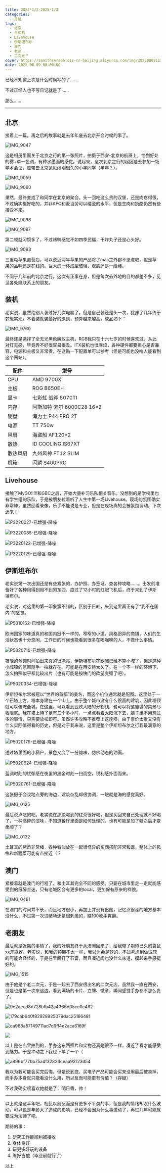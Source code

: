 ```yaml
---
title: 2024*1/2-2025*1/2
categories:
  - 月结
tags:
  - 北京
  - 台式机
  - Livehouse
  - 伊斯坦布尔
  - 澳门
  - 老友
  - 二次元？
cover: https://zenithseraph.oss-cn-beijing.aliyuncs.com/img/202508091133752.jpg
date: 2025-08-09 00:00:00 
---
```


已经不知道上次是什么时候写的了......

不过正经人也不写日记就是了……

那么……

---

## 北京

接着上一篇，再之后的故事就是去年年底去北京开会时候的事了。

![IMG_9047](https://zenithseraph.oss-cn-beijing.aliyuncs.com/img/202508091116844.jpg)

这是相册里面关于北京之行的第一张照片，拍摄于西安-北京的航班上，恰到好处的雾+单一色调，有种水墨画的感觉。说起来，这次北京之行的起因是去参加一场学术会议，顺带去北京见见阔别很久的小学同学（半年？）。

![IMG_9059](https://zenithseraph.oss-cn-beijing.aliyuncs.com/img/202508091116979.jpeg)

![IMG_9060](https://zenithseraph.oss-cn-beijing.aliyuncs.com/img/202508091116035.jpeg)

果然，最终变成了和同学在北京的聚会。头一回吃这么贵的汉堡，还是肉疼得很，不过确实挺好吃的，并非KFC和麦当劳可以碰瓷的水平，但是生肉和奶酪仍然有些接受不来。

![IMG_9098](https://zenithseraph.oss-cn-beijing.aliyuncs.com/img/202508091132394.jpeg)

![IMG_9097](https://zenithseraph.oss-cn-beijing.aliyuncs.com/img/202508091132441.jpeg)

第二顿就习惯多了，不过烤鸭感觉不如四季民福，干炸丸子还是心头好。

![IMG_9093](https://zenithseraph.oss-cn-beijing.aliyuncs.com/img/202508091132491.jpeg)

三里屯苹果直营店，可以说近两年苹果的产品除了mac之外都不思进取，但是苹果的品味还是在线的。巨大的一体成型玻璃，观感还是一级棒。

不同于几年前的北京之行，这次有正事在身，但是每次去外地的目的都差不多，见见各处能联系上的朋友。

## 装机

老实说，虽然给别人装过好几次电脑了，但是自己装还是头一次，犹豫了几年终于梦想实现。本着装就装最好的原则，预算越来越高，成品如下：

![IMG_9760](https://zenithseraph.oss-cn-beijing.aliyuncs.com/img/202508091132702.jpeg)

最终还是选择了全无光黑色廉政主机，RGB我只在十六七岁的时候喜欢过，从此对灯无感，毕竟弄不好很容易很丑。ITX装机也很麻烦，各种硬件都要担心是否兼容，电源和主板又非常贵，在这贴一下配置单可以参考（但是可能也没啥人能看到这个网站）。

| 配件     | 型号                       |
| -------- | -------------------------- |
| CPU      | AMD 9700X                  |
| 主板     | ROG B650E-I                |
| 显卡     | 七彩虹 战斧 5070TI         |
| 内存     | 阿斯加特 索尔 6000C28 16*2 |
| 硬盘     | 海力士 P44 PRO 2T          |
| 电源     | TT 750w                    |
| 风扇     | 海盗船 AF120*2             |
| 散热     | ID COOLING IS67XT          |
| 散热风扇 | 九州风神 FT12 SLIM         |
| 机箱     | 闪鳞 S400PRO               |

## Livehouse

接触了MyGO!!!!!和GBC之后，开始大量补习乐队相关音乐。没想到的是学校里也有学生组的乐队，于是被朋友拉着听了人生中第一场Livehouse。现场的氛围确实非常棒，虽然回看录像，乐手不能说是专业，但是在现场真的会被氛围调动，下次还来！

![P3220027-已增强-降噪](https://zenithseraph.oss-cn-beijing.aliyuncs.com/img/202508091132886.jpg)

![P3220085-已增强-降噪](https://zenithseraph.oss-cn-beijing.aliyuncs.com/img/202508091132009.jpg)

![P3220122-已增强-降噪](https://zenithseraph.oss-cn-beijing.aliyuncs.com/img/202508091132238.jpg)

![P3220129-已增强-降噪](https://zenithseraph.oss-cn-beijing.aliyuncs.com/img/202508091132137.jpg)

## 伊斯坦布尔

老实说第一次出国还是有些紧张的，办护照、办签证、查各种攻略……。出发前准备好了各种用得到用不到的东西，度过了12小时的红眼飞机后，终于来到了伊斯坦布尔。

老实说，对这里的第一印象蛮不错的，区别于日韩，来到这里真正有了“我不在国内”的感觉。

![P5010162-已增强-降噪](https://zenithseraph.oss-cn-beijing.aliyuncs.com/img/202508091133534.jpg)

欧洲国家的味道真的和国内挺不一样的，窄窄的小道，风格迥异的商铺，人们的生活状态也十分悠闲，工作日的时候也能看到很多在喝咖啡的人，不做什么事情。

![P5020710-已增强-降噪](https://zenithseraph.oss-cn-beijing.aliyuncs.com/img/202508091133879.jpg)

夜晚的蓝调时间拍出来真的很漂亮，伊斯坦布尔在欧洲已经不算小城了，但是这种小城镇的氛围随手一拍就存在。可能是在西安待太久了，在一个不一样的环境下，怎么拍照似乎都比较出片（也有可能是按快门的欲望变强了吧）。

![P5020334-已增强-降噪](https://zenithseraph.oss-cn-beijing.aliyuncs.com/img/202508091133335.jpg)

伊斯坦布尔常被冠以“世界的首都”的美名，而这个机位通常就是配图。这里处于一个石塔上方，塔本身建在一个山上。由于整个城市没有什么很高的建筑，因此塔顶就可以俯瞰全城。在这里，可以看到亚欧大陆的分割线，也可以将这座城的美景尽收眼底。我在塔上待了足有三个多小时，一点点看着太阳沉下去，脑子里不用想过多的事情，只需要放松即可。虽然许多攻略不推荐上这座塔，由于票价太贵又没有什么实际值得看的历史，但是对于我来说，这里是整个伊斯坦布尔之行我最满意的地方。

![P5020179-已增强-降噪](https://zenithseraph.oss-cn-beijing.aliyuncs.com/img/202508091133219.jpg)

透过塔里面的小窗户，景色又变了一分韵味，仿佛动态的油画。

![P5020624-已增强-降噪](https://zenithseraph.oss-cn-beijing.aliyuncs.com/img/202508091133752.jpg)

蓝调时刻的忧郁感在夜里的黑金时刻一扫而空，锐利感扑面而来。

![P5020761-已增强-降噪](https://zenithseraph.oss-cn-beijing.aliyuncs.com/img/202508091133032.jpg)

这张摄于会议地点旁的海边，建筑杂乱却很协调，一眼就是海的感觉真好。

![IMG_0125](https://zenithseraph.oss-cn-beijing.aliyuncs.com/img/202508091133723.jpeg)

最后说点吃的吧。老实说在那边喝到的红茶很好喝，但是买回来自己处理就不好喝了，一种高碎的涩味，不知道餐厅里面是如何处理的，也有可能是加了糖之后才变柔顺了？

![IMG_0132](https://zenithseraph.oss-cn-beijing.aliyuncs.com/img/202508091133842.jpeg)

土耳其的烤肉非常棒，各种看似放在一起很怪异的东西搭配非常和谐，整体上的风格和新疆菜可能有点接近（？

## 澳门

紧接着就是澳门的行程了，和土耳其完全不同的感受，只要在城市里走一走就能感受到的纸醉金迷，只有老城区会有更多的local，更加保有原来的样貌。

![IMG_0491](https://zenithseraph.oss-cn-beijing.aliyuncs.com/img/202508091133580.jpeg)

在澳门的时间并不长，而且地方很小，再加上并没有出国，记忆点很深的地方基本没什么，不过第一次进赌场还是很刺激的，赚100收手爽翻。

## 老朋友

最后就是近期的事情了，我的好朋友终于从澳洲回来了，给我带了期待已久的袋鼠xx开瓶器。老实说，和我的预期不太一样，我以为会是软的，不过考虑到做成软的可能会怪怪的，于是在里面打了石膏，而且凑近闻也没什么味道，摸起来手感挺好的。

![IMG_1515](https://zenithseraph.oss-cn-beijing.aliyuncs.com/img/202508091136851.jpeg)

由于他是个老二次元，于是一起去了西安很出名的二次元店。虽然我一直在西安，但是也是第一次来这边，看到满场的卡片、立牌、徽章，瞬间感觉手办都不那么贵了。

![9e2aecd8d728bfb42a4366d05ce0c462](https://zenithseraph.oss-cn-beijing.aliyuncs.com/img/202508091135804.jpg)

![179cab640f82928925079dac25186481](https://zenithseraph.oss-cn-beijing.aliyuncs.com/img/202508091135532.jpg)

![ca968a57149711ad7d6ff4e2aca6169f](https://zenithseraph.oss-cn-beijing.aliyuncs.com/img/202508091135289.jpg)

![](https://zenithseraph.oss-cn-beijing.aliyuncs.com/img/202508091135208.jpg)

以上是在店里拍到的，手办这东西照片和实物还真是很不一样，凑近了看才能感受到魅力。于是冲动之下我也下单了一个（

![a896bf77bb75a4f32824ceaa93123d54](https://zenithseraph.oss-cn-beijing.aliyuncs.com/img/202508100020623.jpg)

我以为我可能会买完后悔，但是说到底，买电子产品可能会买来没用最后被卖掉，而手办本身就只能看没什么用，所以反而可能更有价值？（存疑）

不过我确实很喜欢她就是了，明日香，帅！

---

以上就是这半年吧，相比以前反而是有更多不平淡的事，但是我的情绪却没什么波动，可以说是年龄大了造成的影响，已经不会因为什么事激动了，再过几年可能就要成为法师了吧。

期待的事：

1. 研究工作能顺利被接收
2. 身体良好
3. 玩更多好玩的设备
4. 练好吉他（毕业前就行了）

以上
